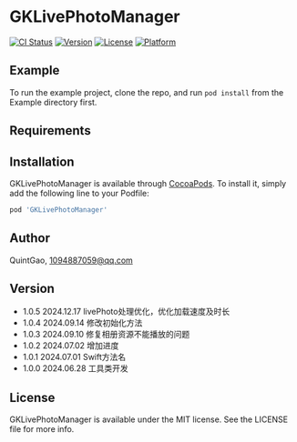 # GKLivePhotoManager

[![CI Status](https://img.shields.io/travis/QuintGao/GKLivePhotoManager.svg?style=flat)](https://travis-ci.org/QuintGao/GKLivePhotoManager)
[![Version](https://img.shields.io/cocoapods/v/GKLivePhotoManager.svg?style=flat)](https://cocoapods.org/pods/GKLivePhotoManager)
[![License](https://img.shields.io/cocoapods/l/GKLivePhotoManager.svg?style=flat)](https://cocoapods.org/pods/GKLivePhotoManager)
[![Platform](https://img.shields.io/cocoapods/p/GKLivePhotoManager.svg?style=flat)](https://cocoapods.org/pods/GKLivePhotoManager)

## Example

To run the example project, clone the repo, and run `pod install` from the Example directory first.

## Requirements

## Installation

GKLivePhotoManager is available through [CocoaPods](https://cocoapods.org). To install
it, simply add the following line to your Podfile:

```ruby
pod 'GKLivePhotoManager'
```

## Author

QuintGao, 1094887059@qq.com

## Version

* 1.0.5 2024.12.17 livePhoto处理优化，优化加载速度及时长
* 1.0.4 2024.09.14 修改初始化方法
* 1.0.3 2024.09.10 修复相册资源不能播放的问题
* 1.0.2 2024.07.02 增加进度
* 1.0.1 2024.07.01 Swift方法名
* 1.0.0 2024.06.28 工具类开发

## License

GKLivePhotoManager is available under the MIT license. See the LICENSE file for more info.
